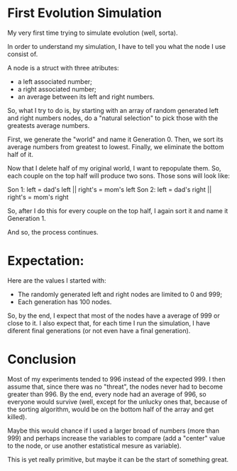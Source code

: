 # First Evolution Simulation
My very first time trying to simulate evolution (well, sorta).

In order to understand my simulation, I have to tell you what the node I use consist of.

A node is a struct with three atributes:
- a left associated number;
- a right associated number;
- an average between its left and right numbers.

So, what I try to do is, by starting with an array of random generated left and right numbers nodes, do a "natural selection" to pick those with the greatests average numbers.

First, we generate the "world" and name it Generation 0. Then, we sort its average numbers from greatest to lowest. Finally, we eliminate the bottom half of it.

Now that I delete half of my original world, I want to repopulate them. So, each couple on the top half will produce two sons. Those sons will look like:

Son 1: left = dad's left || right's = mom's left
Son 2: left = dad's right || right's = mom's right

So, after I do this for every couple on the top half, I again sort it and name it Generation 1.

And so, the process continues.

# Expectation:
Here are the values I started with:
  - The randomly generated left and right nodes are limited to 0 and 999;
  - Each generation has 100 nodes.
  
So, by the end, I expect that most of the nodes have a average of 999 or close to it.
I also expect that, for each time I run the simulation, I have diferent final generations (or not even have a final generation).

# Conclusion
Most of my experiments tended to 996 instead of the expected 999. I then assume that, since there was no "threat", the nodes never had to become greater than 996.
By the end, every node had an average of 996, so everyone would survive (well, except for the unlucky ones that, because of the sorting algorithm, would be on the bottom half of the array and get killed).

Maybe this would chance if I used a larger broad of numbers (more than 999) and perhaps increase the variables to compare (add a "center" value to the node, or use another estatistical mesure as variable).

This is yet really primitive, but maybe it can be the start of something great.
